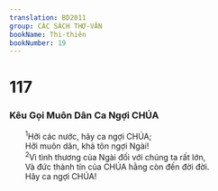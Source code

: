 ```yaml
---
translation: BD2011
group: CÁC SÁCH THƠ-VĂN
bookName: Thi-thiên 
bookNumber: 19
---
```


<div class="title"><h1>117</h1><h3>Kêu Gọi Muôn Dân Ca Ngợi CHÚA</h3></div>
<span class="verse thi_117_1">  <sup>1</sup>Hỡi các nước, hãy ca ngợi CHÚA;<br/>  Hỡi muôn dân, khá tôn ngợi Ngài!<br/></span>
<span class="verse thi_117_2">  <sup>2</sup>Vì tình thương của Ngài đối với chúng ta rất lớn,<br/>  Và đức thành tín của CHÚA hằng còn đến đời đời.<br/>  Hãy ca ngợi CHÚA!<br/></span>
